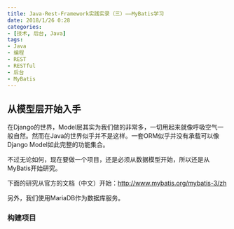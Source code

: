 ```yaml
---
title: Java-Rest-Framework实践实录（三）——MyBatis学习
date: 2018/1/26 0:28
categories:
- [技术, 后台, Java]
tags:
- Java
- 编程
- REST
- RESTful
- 后台
- MyBatis
---
```


## 从模型层开始入手

在Django的世界，Model层其实为我们做的非常多，一切用起来就像呼吸空气一般自然。然而在Java的世界似乎并不是这样。一套ORM似乎并没有承载可以像Django Model如此完整的功能集合。

不过无论如何，现在要做一个项目，还是必须从数据模型开始，所以还是从MyBatis开始研究。

下面的研究从官方的文档（中文）开始：<http://www.mybatis.org/mybatis-3/zh>

另外，我们使用MariaDB作为数据库服务。

### 构建项目

